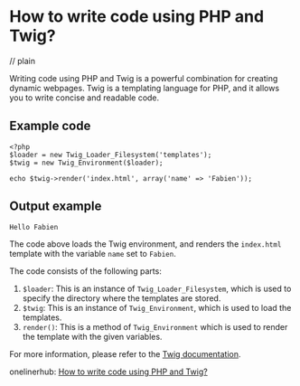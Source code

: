# How to write code using PHP and Twig?
// plain

Writing code using PHP and Twig is a powerful combination for creating dynamic webpages. Twig is a templating language for PHP, and it allows you to write concise and readable code.

## Example code

```
<?php
$loader = new Twig_Loader_Filesystem('templates');
$twig = new Twig_Environment($loader);

echo $twig->render('index.html', array('name' => 'Fabien'));
```

## Output example

```
Hello Fabien
```

The code above loads the Twig environment, and renders the `index.html` template with the variable `name` set to `Fabien`.

The code consists of the following parts:

1. `$loader`: This is an instance of `Twig_Loader_Filesystem`, which is used to specify the directory where the templates are stored.
2. `$twig`: This is an instance of `Twig_Environment`, which is used to load the templates.
3. `render()`: This is a method of `Twig_Environment` which is used to render the template with the given variables.

For more information, please refer to the [Twig documentation](https://twig.symfony.com/doc/2.x/).

onelinerhub: [How to write code using PHP and Twig?](https://onelinerhub.com/twig/how-to-write-code-using-php-and-twig-)